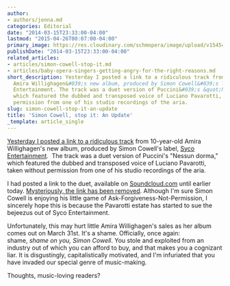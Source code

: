 ```yaml
---
author:
- authors/jenna.md
categories: Editorial
date: "2014-03-15T23:33:00-04:00"
lastmod: "2015-04-26T00:07:00-04:00"
primary_image: https://res.cloudinary.com/schmopera/image/upload/v1545409169/media/webhook-uploads/1430021215555/AmiraPav-1024x576.jpg.jpg
publishDate: "2014-03-15T23:33:00-04:00"
related_articles:
- articles/simon-cowell-stop-it.md
- articles/baby-opera-singers-getting-angry-for-the-right-reasons.md
short_description: Yesterday I posted a link to a ridiculous track from 10-year-old
  Amira Willighagen&#039;s new album, produced by Simon Cowell&#039;s label, Syco
  Entertainment. The track was a duet version of Puccini&#039;s &quot;Nessun dorma,&quot;
  which featured the dubbed and transposed voice of Luciano Pavarotti, taken without
  permission from one of his studio recordings of the aria.
slug: simon-cowell-stop-it-an-update
title: 'Simon Cowell, stop it: An Update'
_template: article_single
---
```


[Yesterday I posted a link to a ridiculous track](http://schmopera.com/simon-cowell-stop-it/) from 10-year-old Amira Willighagen's new album, produced by Simon Cowell's label, [Syco Entertainment](http://www.simoncowellonline.com/syco/4579192368).  The track was a duet version of Puccini's "Nessun dorma," which featured the dubbed and transposed voice of Luciano Pavarotti, taken without permission from one of his studio recordings of the aria.

I had posted a link to the duet, available on [Soundcloud.com](https://soundcloud.com/jacaranda-fm/the-late-and-the-great-sing) until earlier today. [Mysteriously, the link has been removed](https://soundcloud.com/jacaranda-fm/the-late-and-the-great-sing). Although I'm sure Simon Cowell is enjoying his little game of Ask-Forgiveness-Not-Permission, I sincerely hope this is because the Pavarotti estate has started to sue the bejeezus out of Syco Entertainment.

Unfortunately, this may hurt little Amira Willighagen's sales as her album comes out on March 31st. It's a shame. Officially, once again: shame, _shame on you, Simon Cowell_. You stole and exploited from an industry out of which you can afford to buy, and that makes you a cognizant liar. It is disgustingly, capitalistically motivated, and I'm infuriated that you have invaded our special genre of music-making.

Thoughts, music-loving readers?
